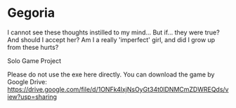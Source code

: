 # Gegoria
I cannot see these thoughts instilled to my mind... But if... they were true? And should I accept her? Am I a really 'imperfect' girl, and did I grow up from these hurts?

Solo Game Project

Please do not use the exe here directly.
You can download the game by Google Drive:
https://drive.google.com/file/d/1ONFk4lxjNsOyGt34t0lDNMCmZDWREQds/view?usp=sharing
